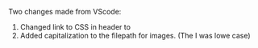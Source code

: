 Two changes made from VScode:
  1. Changed link to CSS in header to <!-- <link rel="stylesheet" type="text/css" href="CSS/style.css"> -->
  2. Added capitalization to the filepath for images. (The I was lowe case)
